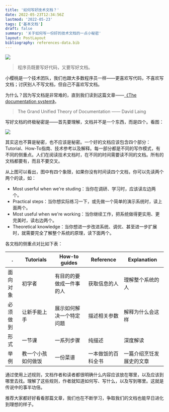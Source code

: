 ```yaml
---
title: '如何写好技术文档？'
date: 2022-05-23T12:34:56Z
lastmod: '2022-05-23'
tags: ['基本文档']
draft: false
summary: '关于如何写一份好的技术文档的一点小秘密'
layout: PostLayout
bibliography: references-data.bib
---
```


![](/static/images/write-docs/write-docs.png)

> 程序员既要写好代码，又要写好文档。

小樱桃是一个技术团队，我们也跟大多数程序员一样——更喜欢写代码，不喜欢写文档；讨厌别人不写文档，但自己不喜欢写文档。

为什么？因为写文档是非常难的，直到我们读到这篇文章——[《The documentation system》](https://documentation.divio.com/)。

> The Grand Unified Theory of Documentation
> —— David Laing

写好文档的终极秘密是——首先要理解，文档并不是一个东西，而是四个。看图：

![](/static/images/write-docs/overview.png)

其实这也不算是秘密，也不应该是秘密。一个好的文档应该包含四个部分：Tutorial、How-To指南、技术参考以及解释。每一部分都是不同的写作模式，有不同的侧重点。人们在阅读技术文档时，在不同的时间需要读不同的文档。所有的文档都要有，而且不要交叉。

从上图可以看出，图中有四个象限，如果你没有时间读四个文档，你可以先读两个两个的读，如：

- Most userful when we're studing：当你在调研、学习时，应该读左边两个。
- Practical steps：当你想实际练习一下，或先做一个简单的演示系统时，读上面两个。
- Most useful when we're working：当你继续工作，把系统做得更实用、更完美时，读右边两个。
- Theoretical knowledge：当你想进一步改进系统、调优、甚至进一步扩展时，就需要完全了解整个系统的原理，读下面两个。

各文档的侧重点对比如下表：

| .          | Tutorials | How-to guides | Reference | Explanation |
|-----------|-------------|-----------|-------------|-----------------
| 面向对象    |初学者        | 有目的的要做成一件事的人 | 获取信息的人 | 理解整个系统的人
| 必须做到    |让新手能上手  | 展示如何解决一个特定问题 | 描述相关参数 | 解释为什么会这样
| 形式        |一节课      |一系列步骤   | 纯描述 | 深度解读
| 举例        |教一个小孩如何做饭|一份菜谱 | 一本做饭的百科全书 | 一篇介绍烹饪发展史的文章

通过使用上述规则，文档作者和读者都很明确什么内容应该放在哪里，以及应该到哪里去找。理解了这些规则，作者就知道如何写、写什么，以及写到哪里。这就是传说中的事半功倍。

推荐大家都好好看看那篇文章，我们也在不断学习，争取我们的文档也能早日进化到理想的样子。
